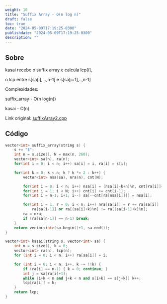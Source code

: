 ```yaml
---
weight: 10
title: "Suffix Array - O(n log n)"
draft: false
toc: true
date: "2024-05-09T17:19:25-0300"
publishdate: "2024-05-09T17:19:25-0300"
description: ""
---
```


## Sobre
 kasai recebe o suffix array e calcula lcp[i],

 o lcp entre s[sa[i],...,n-1] e s[sa[i+1],..,n-1]



 Complexidades:

 suffix_array - O(n log(n))

 kasai - O(n)



Link original: [suffixArray2.cpp](https://github.com/brunomaletta/Biblioteca/tree/master/Codigo/Strings/suffixArray2.cpp)

## Código
```cpp
vector<int> suffix_array(string s) {
	s += "$";
	int n = s.size(), N = max(n, 260);
	vector<int> sa(n), ra(n);
	for(int i = 0; i < n; i++) sa[i] = i, ra[i] = s[i];

	for(int k = 0; k < n; k ? k *= 2 : k++) {
		vector<int> nsa(sa), nra(n), cnt(N);

		for(int i = 0; i < n; i++) nsa[i] = (nsa[i]-k+n)%n, cnt[ra[i]]++;
		for(int i = 1; i < N; i++) cnt[i] += cnt[i-1];
		for(int i = n-1; i+1; i--) sa[--cnt[ra[nsa[i]]]] = nsa[i];

		for(int i = 1, r = 0; i < n; i++) nra[sa[i]] = r += ra[sa[i]] !=
			ra[sa[i-1]] or ra[(sa[i]+k)%n] != ra[(sa[i-1]+k)%n];
		ra = nra;
		if (ra[sa[n-1]] == n-1) break;
	}
	return vector<int>(sa.begin()+1, sa.end());
}

vector<int> kasai(string s, vector<int> sa) {
	int n = s.size(), k = 0;
	vector<int> ra(n), lcp(n);
	for (int i = 0; i < n; i++) ra[sa[i]] = i;

	for (int i = 0; i < n; i++, k -= !!k) {
		if (ra[i] == n-1) { k = 0; continue; }
		int j = sa[ra[i]+1];
		while (i+k < n and j+k < n and s[i+k] == s[j+k]) k++;
		lcp[ra[i]] = k;
	}
	return lcp;
}
```
